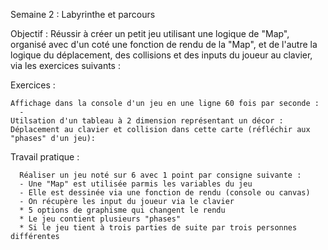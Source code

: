 Semaine 2 : Labyrinthe et parcours

  Objectif : Réussir à créer un petit jeu utilisant une logique de "Map", organisé avec d'un coté une fonction de rendu de la "Map", et de l'autre la logique du déplacement, des collisions et des inputs du joueur au clavier, via les exercices suivants :
  
  Exercices :
    
    Affichage dans la console d'un jeu en une ligne 60 fois par seconde :
      - 
    Utilsation d'un tableau à 2 dimension représentant un décor :
    Déplacement au clavier et collision dans cette carte (réfléchir aux "phases" d'un jeu):
    
  Travail pratique :
    
      Réaliser un jeu noté sur 6 avec 1 point par consigne suivante :
      - Une "Map" est utilisée parmis les variables du jeu
      - Elle est dessinée via une fonction de rendu (console ou canvas)
      - On récupère les input du joueur via le clavier
      * 5 options de graphisme qui changent le rendu
      * Le jeu contient plusieurs "phases"
      * Si le jeu tient à trois parties de suite par trois personnes différentes
